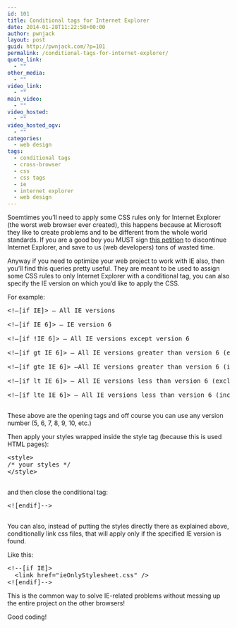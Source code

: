 ```yaml
---
id: 101
title: Conditional tags for Internet Explorer
date: 2014-01-28T11:22:58+00:00
author: pwnjack
layout: post
guid: http://pwnjack.com/?p=101
permalink: /conditional-tags-for-internet-explorer/
quote_link:
  - ""
other_media:
  - ""
video_link:
  - ""
main_video:
  - ""
video_hosted:
  - ""
video_hosted_ogv:
  - ""
categories:
  - web design
tags:
  - conditional tags
  - cross-browser
  - css
  - css tags
  - ie
  - internet explorer
  - web design
---
```

Soemtimes you&#8217;ll need to apply some CSS rules only for Internet Explorer (the worst web browser ever created), this happens because at Microsoft they like to create problems and to be different from the whole world standards. If you are a good boy you MUST sign <a title="Please discontinue Internet Explorer" href="https://www.change.org/petitions/discontinue-internet-explorer" target="_blank">this petition</a> to discontinue Internet Explorer, and save to us (web developers) tons of wasted time.

Anyway if you need to optimize your web project to work with IE also, then you&#8217;ll find this queries pretty useful. They are meant to be used to assign some CSS rules to only Internet Explorer with a conditional tag, you can also specify the IE version on which you&#8217;d like to apply the CSS.

For example:

<pre class="brush: xml; title: ; notranslate" title="">&lt;!–[if IE]&gt; – All IE versions

&lt;!–[if IE 6]&gt; – IE version 6

&lt;!–[if !IE 6]&gt; – All IE versions except version 6

&lt;!–[if gt IE 6]&gt; – All IE versions greater than version 6 (excluded)

&lt;!–[if gte IE 6]&gt; –All IE versions greater than version 6 (included)

&lt;!–[if lt IE 6]&gt; – All IE versions less than version 6 (excluded)

&lt;!—[if lte IE 6]&gt; – All IE versions less than version 6 (included)

</pre>

These above are the opening tags and off course you can use any version number (5, 6, 7, 8, 9, 10, etc.)

Then apply your styles wrapped inside the style tag (because this is used HTML pages):

<pre class="brush: xml; title: ; notranslate" title="">&lt;style&gt;
/* your styles */
&lt;/style&gt;

</pre>

and then close the conditional tag:

<pre class="brush: xml; title: ; notranslate" title="">&lt;![endif]--&gt;

</pre>

You can also, instead of putting the styles directly there as explained above, conditionally link css files, that will apply only if the specified IE version is found.

Like this:

<pre class="brush: xml; title: ; notranslate" title="">&lt;!--[if IE]&gt;
  &lt;link href="ieOnlyStylesheet.css" /&gt;
&lt;![endif]--&gt;
</pre>

This is the common way to solve IE-related problems without messing up the entire project on the other browsers!

Good coding!